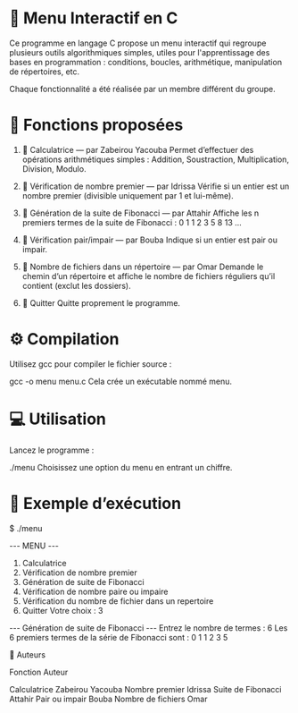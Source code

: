 # 🧮 Menu Interactif en C

Ce programme en langage C propose un menu interactif qui regroupe plusieurs outils algorithmiques simples, utiles pour l'apprentissage des bases en programmation : conditions, boucles, arithmétique, manipulation de répertoires, etc.

Chaque fonctionnalité a été réalisée par un membre différent du groupe.

# 🔹 Fonctions proposées
1. 🧠 Calculatrice — par Zabeirou Yacouba
Permet d’effectuer des opérations arithmétiques simples :
Addition, Soustraction, Multiplication, Division, Modulo.

2. 🔢 Vérification de nombre premier — par Idrissa
Vérifie si un entier est un nombre premier (divisible uniquement par 1 et lui-même).

3. 🔁 Génération de la suite de Fibonacci — par Attahir
Affiche les n premiers termes de la suite de Fibonacci :
0 1 1 2 3 5 8 13 ...

4. 🔀 Vérification pair/impair — par Bouba
Indique si un entier est pair ou impair.

5. 📁 Nombre de fichiers dans un répertoire — par Omar
Demande le chemin d’un répertoire et affiche le nombre de fichiers réguliers qu’il contient (exclut les dossiers).

0. 🚪 Quitter
Quitte proprement le programme.

# ⚙️ Compilation
Utilisez gcc pour compiler le fichier source :

gcc -o menu menu.c
Cela crée un exécutable nommé menu.

# 💻 Utilisation
Lancez le programme :

./menu
Choisissez une option du menu en entrant un chiffre.

# 📌 Exemple d’exécution

$ ./menu

--- MENU ---
1. Calculatrice
2. Vérification de nombre premier
3. Génération de suite de Fibonacci
4. Vérification de nombre paire ou impaire
5. Vérification du nombre de fichier dans un repertoire
0. Quitter
Votre choix : 3

--- Génération de suite de Fibonacci ---
Entrez le nombre de termes :
6
Les 6 premiers termes de la série de Fibonacci sont :
0 1 1 2 3 5

👥 Auteurs

Fonction	                                                                              Auteur

Calculatrice	                                                                      Zabeirou Yacouba
Nombre premier	                                                                        Idrissa
Suite de Fibonacci	                                                                    Attahir
Pair ou impair	                                                                         Bouba
Nombre de fichiers	                                                                      Omar